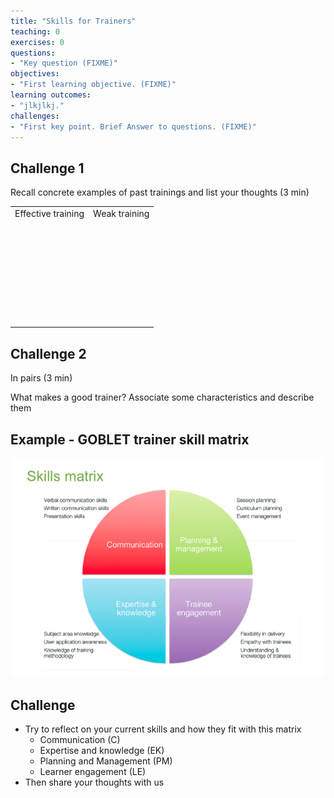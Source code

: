 ```yaml
---
title: "Skills for Trainers"
teaching: 0
exercises: 0
questions:
- "Key question (FIXME)"
objectives:
- "First learning objective. (FIXME)"
learning outcomes:
- "jlkjlkj."
challenges:
- "First key point. Brief Answer to questions. (FIXME)"
---
```



## Challenge 1
Recall concrete examples of past trainings and list your thoughts (3 min)

<table>
  <tr>
    <td>
      Effective training
      <br/>
      <br/>
      <br/>
      <br/>
      <br/>
      <br/>
      <br/>
      <br/>
      <br/>
      <br/>
      <br/>
      </td>
    <td>
      Weak training
      <br/>
      <br/>
      <br/>
      <br/>
      <br/>
      <br/>
      <br/>
      <br/>
      <br/>
      <br/>
      <br/>
    </td>
  </tr>
</table>

## Challenge 2
In pairs (3 min)

What makes a good trainer?
Associate some characteristics and describe them


## Example - GOBLET trainer skill matrix 

![](../fig/Skills_Matrix.png)


## Challenge
- Try to reflect on your current skills and how they fit with this matrix
  + Communication (C)
  + Expertise and knowledge (EK)
  + Planning and Management (PM)
  + Learner engagement (LE)
- Then share your thoughts with us
